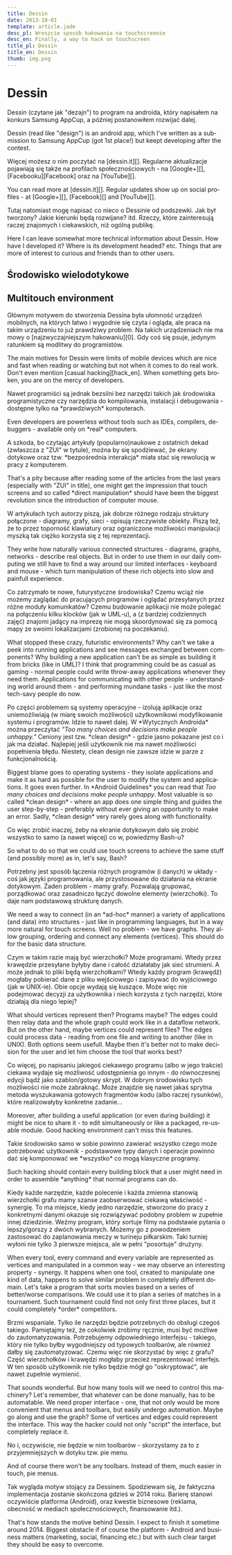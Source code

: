 ```yaml
---
title: Dessin
date: 2013-10-01
template: article.jade
desc_pl: Wreszcie sposób hakowania na touchscreenie
desc_en: Finally, a way to hack on touchscreen
title_pl: Dessin
title_en: Dessin
thumb: img.png
---
```


# Dessin

<p lang=pl>Dessin (czytane jak "dezajn") to program na androida, który napisałem
na konkurs Samsung AppCup, a później postanowiłem rozwijać dalej.

<p lang=en>Dessin (read like "design") is an android app, which I've written as
a submission to Samsung AppCup (got 1st place!) but keept developing after the contest.

<p lang=pl>Więcej możesz o nim poczytać na [dessin.it][]. Regularne aktualizacje
pojawiają się także na profilach społecznościowych - na [Google+][],
[Facebooku][Facebook] oraz na [YouTube][].

<p lang=en>You can read more at [dessin.it][]. Regular updates show up on social profiles -
at [Google+][], [Facebook][] and [YouTube][].

   [dessin.it]: http://dessin.it/
   [Google+]: https://plus.google.com/b/112343231896739382693/
   [Facebook]: https://www.facebook.com/pages/Dessin/410850499024675
   [Facebook]: https://www.facebook.com/pages/Dessin/410850499024675
   [YouTube]: http://www.youtube.com/channel/UC7zZQN7CF-JdYJCe3wT6YcA

<p lang=pl>Tutaj natomiast mogę napisać co nieco o Dessinie od podszewki. Jak był
tworzony? Jakie kierunki będą rozwijane? itd. Rzeczy, które
zainteresują raczej znajomych i ciekawskich, niż ogólną publikę.

<p lang=en>Here I can leave somewhat more technical information about Dessin. How
have I developed it? Where is its development headed? etc. Things that are more
of interest to curious and friends than to other users.

<h2 lang=pl>Środowisko wielodotykowe </h2>
<h2 lang=en>Multitouch environment</h2>

<p lang=pl>Głównym motywem do stworzenia Dessina
była ułomność urządzeń mobilnych, na których łatwo i wygodnie się
czyta i ogląda, ale praca na takim urządzeniu to już prawdziwy
problem. Na takich urządzeniach nie ma mowy o [najzwyczajniejszym
hakowaniu][0]. Gdy coś się psuje, jedynym ratunkiem są modlitwy do
programistów.

<p lang=en>The main motives for Dessin were limits of mobile devices
which are nice and fast when reading or watching but not when it comes
to do real work. Don't even mention [casual hacking][hack_en]. When
something gets broken, you are on the mercy of developers.

   [0]: http://pl.wikipedia.org/wiki/Spo%C5%82eczno%C5%9B%C4%87_haker%C3%B3w
   [hack_en]: http://en.wikipedia.org/wiki/Hacker_(programmer_subculture)

<p lang=pl>Nawet programiści są jednak bezsilni bez narzędzi takich jak
środowiska programistyczne czy narzędzia do kompilowania, instalacji i
debugowania - dostępne tylko na *prawdziwych* komputerach.

<p lang=en>Even developers are powerless without tools such as IDEs,
compilers, debuggers - available only on *real* computers.

<p lang=pl>A szkoda, bo czytając artykuły (popularno)naukowe z ostatnich dekad
(zwłaszcza z "ZUI" w tytule), można by się spodziewać, że ekrany
dotykowe oraz tzw. *bezpośrednia interakcja* miała stać się rewolucją
w pracy z komputerem.

<p lang=en>That's a pity because after reading some of the articles
from the last years (especially with "ZUI" in title), one might get
the impression that touch screens and so called *direct manipulation*
should have been the biggest revolution since the introduction of
computer mouse.

<p lang=pl>W artykułach tych autorzy piszą, jak dobrze różnego rodzaju
struktury połączone - diagramy, grafy, sieci - opisują rzeczywiste
obiekty. Piszą też, że to przez toporność klawiatury oraz ograniczone
możliwości manipulacji myszką tak ciężko korzysta się z tej
reprezentacji.

<p lang=en>They write how naturally various connected structures -
diagrams, graphs, networks - describe real objects. But in order to
use them in our daily computing we still have to find a way around our
limited interfaces &dash; keyboard and mouse - which turn manipulation
of these rich objects into slow and painfull experience.

<p lang=pl>Co zatrzymało te nowe, futurystyczne środowiska? Czemu
wciąż nie możemy zaglądać do pracujących programów i oglądać
przesyłanych przez różne moduły komunikatów? Czemu budowanie aplikacji
nie może polegać na połączeniu kilku klocków (jak w UML-u), a (z
bardziej codziennych zajęć) znajomi jadący na imprezę nie mogą
skoordynować się za pomocą mapy ze swoimi lokalizacjami (zrobionej na
poczekaniu).

<p lang=en>What stopped these crazy, futuristic environments? Why
can't we take a peek into running applications and see messages
exchanged between components? Why building a new application can't be
as simple as building it from bricks (like in UML)? I think that
programming could be as casual as gaming - normal people could write
throw-away applications whenever they need them. Applications for
communicating with other people - understanding world around them -
and performing mundane tasks - just like the most tech-savy people do
now.

<p lang=pl>Po części problemem są systemy operacyjne - izolują
aplikacje oraz uniemożliwiają (w miarę swoich możliwości)
użytkownikowi modyfikowanie systemu i programów. Idzie to nawet
dalej. W *Wytycznych Androida* można przeczytać <cite>"Too many
choices and decisions make people unhappy."</cite> Ceniony jest
tzw. *clean design* - gdzie jasno pokazane jest co i jak ma
działać. Najlepiej jeśli użytkownik nie ma nawet możliwości
popełnienia błędu. Niestety, clean design nie zawsze idzie w parze z
funkcjonalnością.

<p lang=en>Biggest blame goes to operating systems - they isolate
applications and make it as hard as possible for the user to modify
the system and applications. It goes even further. In *Android
Guidelines* you can read that <cite>Too many choices and decisions
make people unhappy</cite>. Most valuable is so called *clean design*
&dash; where an app does one simple thing and guides the user
step-by-step - preferably without ever giving an opportunity to make
an error. Sadly, *clean design* very rarely goes along with
functionality.

<p lang=pl>Co więc zrobić inaczej, żeby na ekranie dotykowym dało się
zrobić wszystko to samo (a nawet więcej) co w, powiedzmy Bash-u?

<p lang=en>So what to do so that we could use touch screens to achieve
the same stuff (and possibly more) as in, let's say, Bash?

<p lang=pl>Potrzebny jest sposób łączenia różnych programów (i danych)
w układy - coś jak języki programowania, ale przystosowane do
działania na ekranie dotykowym. Żaden problem - mamy grafy. Pozwalają
grupować, porządkować oraz zasadniczo łączyć dowolne elementy
(wierzchołki). To daje nam podstawową strukturę danych.

<p lang=en>We need a way to connect (in an *ad-hoc* manner) a variety of applications
(and data) into structures - just like in programming languages, but
in a way more natural for touch screens. Well no problem - we have
graphs. They allow grouping, ordering and connect any elements
(vertices). This should do for the basic data structure.

<p lang=pl>Czym w takim razie mają być wierzchołki? Może
programami. Wtedy przez krawędzie przesyłane byłyby dane i całość
działałaby jak sieć strumieni. A może jednak to pliki będą
wierzchołkami? Wtedy każdy program (krawędź) mogłaby pobierać dane z
pliku wejściowego i zapisywać do wyjściowego (jak w UNIX-ie). Obie
opcje wydają się kuszące. Może więc nie podejmować decyzji za
użytkownika i niech korzysta z tych narzędzi, które działają dla niego
lepiej?

<p lang=en>What should vertices represent then? Programs maybe? The
edges could then relay data and the whole graph could work like in a
dataflow network. But on the other hand, maybe vertices could
represent files? The edges could process data - reading from one file
and writing to another (like in UNIX). Both options seem
usefull. Maybe then it's better not to make decision for the user and
let him choose the tool that works best?

<p lang=pl>Co więcej, po napisaniu jakiegoś ciekawego programu (albo w
jego trakcie) ciekawa wydaje się możliwość udostępnienia go innym - do
równoczesnej edycji bądź jako szablon/gotowy skrypt. W dobrym
środowisku tych możliwości nie może zabraknąć. Może znajdzie się nawet
jakaś sprytna metoda wyszukawania gotowych fragmentów kodu (albo
raczej rysunków), które realizowałyby konkretne zadanie...

<p lang=en>Moreover, after building a useful application (or even
during building) it might be nice to share it - to edit
simultaneously or like a packaged, re-usable module. Good hacking
environment can't miss this features.

<p lang=pl>Takie środowisko samo w sobie powinno zawierać wszystko
czego może potrzebować użytkownik - podstawowe typy danych i operacje
powinno dać się komponować we *wszystko* co mogą klasyczne programy.

<p lang=en>Such hacking should contain every building block that a
user might need in order to assemble *anything* that normal programs
can do.

<p lang=pl>Kiedy każde narzędzie, każde polecenie i każda zmienna
stanowią wierzchołki grafu mamy szanse zaobserwować ciekawą właściwość
&dash; synergię. To ma miejsce, kiedy jedno narzędzie, stworzone do
pracy z konkretnymi danymi okazuje się rozwiązywać podobny problem w
zupełnie innej dziedzinie. Weźmy program, który sortuje filmy na
podstawie pytania o lepszy/gorszy z dwóch wybranych. Możemy go z
powodzeniem zastosować do zaplanowania meczy w turineju
piłkarskim. Taki turniej wyłoni nie tylko 3 pierwsze miejsca, ale w
pełni "posortuje" drużyny.

<p lang=en>When every tool, every command and every variable are
represented as vertices and manipulated in a common way - we may
observe an interesting property - synergy. It happens when one tool,
created to manipulate one kind of data, happens to solve similar
problem in completely different domain. Let's take a program that
sorts movies based on a series of better/worse comparisons. We could
use it to plan a series of matches in a tournament. Such tournament
could find not only first three places, but it could completely
*order* competitors.

<p lang=pl>Brzmi wspaniale. Tylko ile narzędzi będzie potrzebnych do
obsługi czegoś takiego. Pamiętajmy też, że cokolwiek zrobimy ręcznie,
musi być możliwe do zautomatyzowania. Potrzebujemy odpowiedniego
interfejsu - takiego, który nie tylko byłby wygodniejszy od typowych
toolbarów, ale również dałby się zautomatyzować. Czemu więc nie
skorzystać by więc z grafu? Część wierzchołków i krawędzi mogłaby
przecież reprezentować interfejs. W ten sposób użytkownik nie tylko
będzie mógł go "oskryptować", ale nawet zupełnie wymienić.

<p lang=en>That sounds wonderful. But how many tools will we need to
control this machinery? Let's remember, that whatever can be done
manually, has to be automatable. We need proper interface - one, that
not only would be more convenient that menus and toolbars, but easily
undergo automation. Maybe go along and use the graph? Some of vertices
and edges could represent the interface. This way the hacker could not
only "script" the interface, but completely replace it.

<p lang=pl>No i, oczywiście, nie będzie w nim toolbarów - skorzystamy
za to z przyjemniejszych w dotyku tzw. pie menu.

<p lang=en>And of course there won't be any toolbars. Instead of them,
much easier in touch, pie menus.

<p lang=pl>Tak wygląda motyw stojący za Dessinem. Spodziewam się, że
faktyczna implementacja zostanie skończona gdzieś w 2014 roku. Barierę
stanowi oczywiście platforma (Android), oraz kwestie biznesowe
(reklama, obecność w mediach społecznościowych, finansowanie itd.).

<p lang=en>That's how stands the motive behind Dessin. I expect to
finish it sometime around 2014. Biggest obstacle if of course the
platform - Android and business matters (marketing, social, financing
etc.) but with such clear target they should be easy to overcome.



